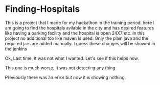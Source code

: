 # Finding-Hospitals


This is a project that I made for my hackathon in the training period. here I am going to find the hospitals avilable in the city and has desired features like having a parking facility and the hospital is open 24X7 etc. 
In this project no additional too like maven is used. Only the plain java and the required jars are added manually.
I guess these changes will be showed in the jenkins

Ok, Last time, it was not what I wanted. Let's see if this helps now.

This one is much worse. It was not detecting any thing

Previously there was an error but now it is showing nothing.
